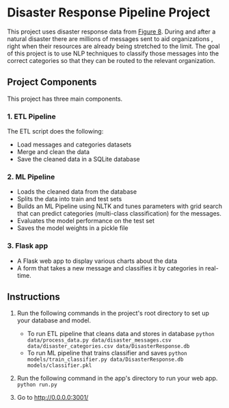 # Disaster Response Pipeline Project

This project uses disaster response data from [Figure 8](https://appen.com/).
During and after a natural disaster there are millions of messages sent to aid organizations
, right when their resources are already being stretched to the limit. 
The goal of this project is to use NLP techniques to classify those messages into
the correct categories so that they can be routed to the relevant organization.

## Project Components

This project has three main components.

### 1. ETL Pipeline
   
The ETL script does the following:

- Load messages and categories datasets
- Merge and clean the data
- Save the cleaned data in a SQLite database

### 2. ML Pipeline

- Loads the cleaned data from the database
- Splits the data into train and test sets
- Builds an ML Pipeline using NLTK and tunes parameters with grid search
  that can predict categories (multi-class classification) for the messages.
- Evaluates the model performance on the test set
- Saves the model weights in a pickle file

### 3. Flask app

- A Flask web app to display various charts about the data
- A form that takes a new message and classifies it by categories in real-time.


## Instructions

1. Run the following commands in the project's root directory to set up your database and model.

    - To run ETL pipeline that cleans data and stores in database
        `python data/process_data.py data/disaster_messages.csv data/disaster_categories.csv data/DisasterResponse.db`
    - To run ML pipeline that trains classifier and saves
        `python models/train_classifier.py data/DisasterResponse.db models/classifier.pkl`

2. Run the following command in the app's directory to run your web app.
    `python run.py`

3. Go to http://0.0.0.0:3001/

